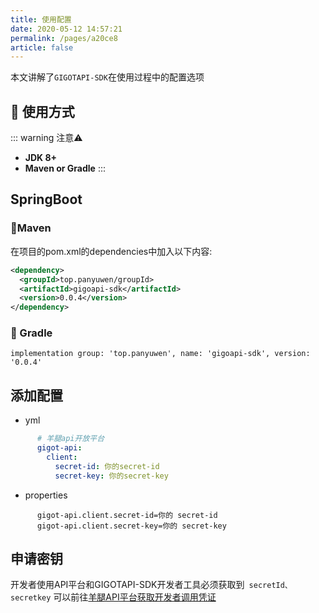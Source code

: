 ```yaml
---
title: 使用配置
date: 2020-05-12 14:57:21
permalink: /pages/a20ce8
article: false
---
```


本文讲解了`GIGOTAPI-SDK`在使用过程中的配置选项

## 🚀 使用方式

::: warning 注意⚠️
- **JDK 8+**
- **Maven or Gradle**
  :::

## SpringBoot

### 🍊Maven
在项目的pom.xml的dependencies中加入以下内容:
```xml
<dependency>
  <groupId>top.panyuwen/groupId>
  <artifactId>gigoapi-sdk</artifactId>
  <version>0.0.4</version>
</dependency>
```

### 🍐 Gradle
```
implementation group: 'top.panyuwen', name: 'gigoapi-sdk', version: '0.0.4'
```

## 添加配置

- yml
```yml
      # 羊腿api开放平台
      gigot-api:
        client:
          secret-id: 你的secret-id
          secret-key: 你的secret-key
```
    
- properties
```properties
      gigot-api.client.secret-id=你的 secret-id
      gigot-api.client.secret-key=你的 secret-key
```

## 申请密钥
开发者使用API平台和GIGOTAPI-SDK开发者工具必须获取到` secretId、secretkey`
可以前往[羊腿API平台获取开发者调用凭证](http://api.panyuwen.top/account/center)